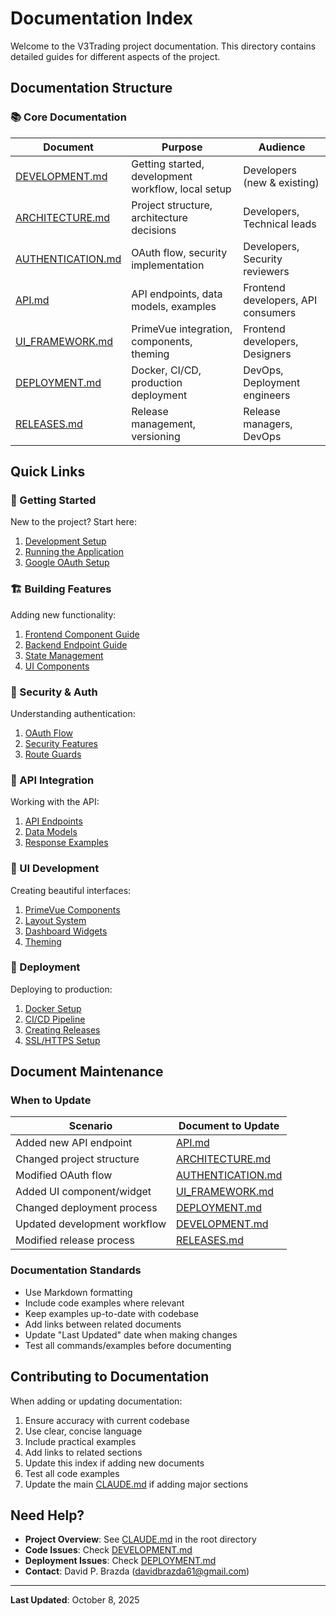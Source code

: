 # Documentation Index

Welcome to the V3Trading project documentation. This directory contains detailed guides for different aspects of the project.

## Documentation Structure

### 📚 Core Documentation

| Document | Purpose | Audience |
|----------|---------|----------|
| [DEVELOPMENT.md](./DEVELOPMENT.md) | Getting started, development workflow, local setup | Developers (new & existing) |
| [ARCHITECTURE.md](./ARCHITECTURE.md) | Project structure, architecture decisions | Developers, Technical leads |
| [AUTHENTICATION.md](./AUTHENTICATION.md) | OAuth flow, security implementation | Developers, Security reviewers |
| [API.md](./API.md) | API endpoints, data models, examples | Frontend developers, API consumers |
| [UI_FRAMEWORK.md](./UI_FRAMEWORK.md) | PrimeVue integration, components, theming | Frontend developers, Designers |
| [DEPLOYMENT.md](./DEPLOYMENT.md) | Docker, CI/CD, production deployment | DevOps, Deployment engineers |
| [RELEASES.md](./RELEASES.md) | Release management, versioning | Release managers, DevOps |

## Quick Links

### 🚀 Getting Started
New to the project? Start here:
1. [Development Setup](./DEVELOPMENT.md#getting-started)
2. [Running the Application](./DEVELOPMENT.md#running-the-application)
3. [Google OAuth Setup](./AUTHENTICATION.md#configuration)

### 🏗️ Building Features
Adding new functionality:
1. [Frontend Component Guide](./DEVELOPMENT.md#adding-new-features)
2. [Backend Endpoint Guide](./DEVELOPMENT.md#adding-new-features)
3. [State Management](./DEVELOPMENT.md#state-management)
4. [UI Components](./UI_FRAMEWORK.md)

### 🔐 Security & Auth
Understanding authentication:
1. [OAuth Flow](./AUTHENTICATION.md#google-oauth-flow)
2. [Security Features](./AUTHENTICATION.md#security-features)
3. [Route Guards](./AUTHENTICATION.md#route-guards)

### 📡 API Integration
Working with the API:
1. [API Endpoints](./API.md#endpoints)
2. [Data Models](./API.md#data-models)
3. [Response Examples](./API.md#api-response-examples)

### 🎨 UI Development
Creating beautiful interfaces:
1. [PrimeVue Components](./UI_FRAMEWORK.md#primevue-integration)
2. [Layout System](./UI_FRAMEWORK.md#layout-system)
3. [Dashboard Widgets](./UI_FRAMEWORK.md#dashboard)
4. [Theming](./UI_FRAMEWORK.md#theme-configuration)

### 🚢 Deployment
Deploying to production:
1. [Docker Setup](./DEPLOYMENT.md#docker-configuration)
2. [CI/CD Pipeline](./DEPLOYMENT.md#cicd-pipeline)
3. [Creating Releases](./RELEASES.md#creating-a-release)
4. [SSL/HTTPS Setup](./DEPLOYMENT.md#ssltls-configuration-https)

## Document Maintenance

### When to Update

| Scenario | Document to Update |
|----------|-------------------|
| Added new API endpoint | [API.md](./API.md) |
| Changed project structure | [ARCHITECTURE.md](./ARCHITECTURE.md) |
| Modified OAuth flow | [AUTHENTICATION.md](./AUTHENTICATION.md) |
| Added UI component/widget | [UI_FRAMEWORK.md](./UI_FRAMEWORK.md) |
| Changed deployment process | [DEPLOYMENT.md](./DEPLOYMENT.md) |
| Updated development workflow | [DEVELOPMENT.md](./DEVELOPMENT.md) |
| Modified release process | [RELEASES.md](./RELEASES.md) |

### Documentation Standards
- Use Markdown formatting
- Include code examples where relevant
- Keep examples up-to-date with codebase
- Add links between related documents
- Update "Last Updated" date when making changes
- Test all commands/examples before documenting

## Contributing to Documentation

When adding or updating documentation:
1. Ensure accuracy with current codebase
2. Use clear, concise language
3. Include practical examples
4. Add links to related sections
5. Update this index if adding new documents
6. Test all code examples
7. Update the main [CLAUDE.md](../CLAUDE.md) if adding major sections

## Need Help?

- **Project Overview**: See [CLAUDE.md](../CLAUDE.md) in the root directory
- **Code Issues**: Check [DEVELOPMENT.md](./DEVELOPMENT.md#troubleshooting)
- **Deployment Issues**: Check [DEPLOYMENT.md](./DEPLOYMENT.md#troubleshooting)
- **Contact**: David P. Brazda (davidbrazda61@gmail.com)

---

**Last Updated**: October 8, 2025
